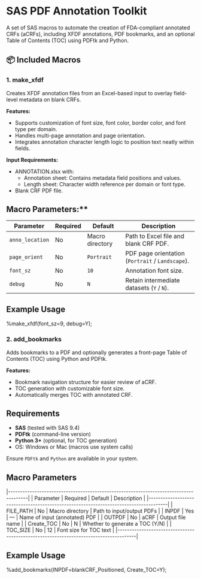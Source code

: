 # SAS PDF Annotation Toolkit

A set of SAS macros to automate the creation of FDA-compliant annotated CRFs (aCRFs), including XFDF annotations, PDF bookmarks, and an optional Table of Contents (TOC) using PDFtk and Python.

## 📦 Included Macros

### 1. make_xfdf

Creates XFDF annotation files from an Excel-based input to overlay field-level metadata on blank CRFs.

**Features:**
- Supports customization of font size, font color, border color, and font type per domain.
- Handles multi-page annotation and page orientation.
- Integrates annotation character length logic to position text neatly within fields.

**Input Requirements:**
- ANNOTATION.xlsx with:
    - Annotation sheet: Contains metadata field positions and values.
    - Length sheet: Character width reference per domain or font type.
- Blank CRF PDF file.

## Macro Parameters:**

| **Parameter**   | **Required** | **Default**     | **Description**                                  |
| --------------- | ------------ | --------------- | ------------------------------------------------ |
| `anno_location` | No           | Macro directory | Path to Excel file and blank CRF PDF.            |
| `page_orient`   | No           | `Portrait`      | PDF page orientation (`Portrait` / `Landscape`). |
| `font_sz`       | No           | `10`            | Annotation font size.                            |
| `debug`         | No           | `N`             | Retain intermediate datasets (`Y` / `N`).        |


## Example Usage

%make_xfdf(font_sz=9, debug=Y);

### 2. add_bookmarks

Adds bookmarks to a PDF and optionally generates a front-page Table of Contents (TOC) using Python and PDFtk.

**Features:**
- Bookmark navigation structure for easier review of aCRF.
- TOC generation with customizable font size.
- Automatically merges TOC with annotated CRF.

## Requirements

- **SAS** (tested with SAS 9.4)
- **PDFtk** (command-line version)
- **Python 3+** (optional, for TOC generation)
- OS: Windows or Mac (macros use system calls)

Ensure `PDFtk` and `Python` are available in your system.

## Macro Parameters
|--------------------------------------------------------------------------------------|
| Parameter     | Required | Default         | Description                             |
|--------------------------------------------------------------------------------------|
| FILE_PATH     | No       | Macro directory | Path to input/output PDFs               |
| INPDF         | Yes      | —               | Name of input (annotated) PDF           |
| OUTPDF        | No       | aCRF            | Output file name                        |
| Create_TOC    | No       | N               | Whether to generate a TOC (Y/N)         |
| TOC_SIZE      | No       | 12              | Font size for TOC text                  |
|--------------------------------------------------------------------------------------|

## Example Usage
%add_bookmarks(INPDF=blankCRF_Positioned, Create_TOC=Y);

